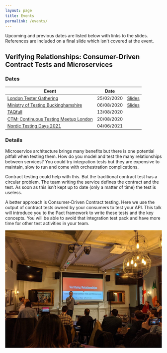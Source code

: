 ```yaml
---
layout: page
title: Events
permalink: /events/
---
```


Upcoming and previous dates are listed below with links to the slides. References are included on a final slide which isn't covered at the event.

## Verifying Relationships: Consumer-Driven Contract Tests and Microservices

### Dates

| Event                                                             | Date       |                                  |
| ----------------------------------------------------------------- | ---------- |----------------------------------|
| [London Tester Gathering](http://bit.ly/3955bXU)                  | 25/02/2020 | [Slides](http://bit.ly/2TmIgAq)  |
| [Ministry of Testing Buckinghamshire](https://bit.ly/32i7wht)     | 06/08/2020 | [Slides](https://bit.ly/31qeLC7) |
| [TAQfull](https://bit.ly/2B21CWA)                                 | 13/08/2020 |                                  |
| [CTM: Continuous Testing Meetup London](https://bit.ly/3a16Oam)   | 20/08/2020 |                                  |
| [Nordic Testing Days 2021](http://bit.ly/32wn3rY)                 | 04/06/2021 |                                  |

### Details

Microservice architecture brings many benefits but there is one potential pitfall when testing them.
How do you model and test the many relationships between services? You could try integration tests but they are expensive to maintain,
slow to run and come with orchestration complications.

Contract testing could help with this. But the traditional contract test has a circular problem.
The team writing the service defines the contract and the test.
As soon as this isn’t kept up to date (only a matter of time) the test is useless.

A better approach is Consumer-Driven Contract testing. Here we use the output of contract tests owned by your consumers to test your API.
This talk will introduce you to the Pact framework to write these tests and the key concepts.
You will be able to avoid that integration test pack and have more time for other test activities in your team.

![Speaking at London Tester Gathering](/assets/img/events/verify_relationships.jpg)

